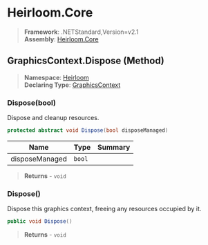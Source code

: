# Heirloom.Core

> **Framework**: .NETStandard,Version=v2.1  
> **Assembly**: [Heirloom.Core][0]

## GraphicsContext.Dispose (Method)

> **Namespace**: [Heirloom][0]  
> **Declaring Type**: [GraphicsContext][1]

### Dispose(bool)

Dispose and cleanup resources.

```cs
protected abstract void Dispose(bool disposeManaged)
```

| Name           | Type   | Summary |
|----------------|--------|---------|
| disposeManaged | `bool` |         |

> **Returns** - `void`

### Dispose()

Dispose this graphics context, freeing any resources occupied by it.

```cs
public void Dispose()
```

> **Returns** - `void`

[0]: ../../../Heirloom.Core.md
[1]: ../GraphicsContext.md
